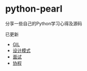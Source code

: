 # python-pearl

<!--Python是珍珠，Go是钻石，Java是宝藏-->

分享一些自己的Python学习心得及源码

已更新
- [GIL](https://github.com/ZhiyuSun/python-pearl/tree/main/GIL)
- [设计模式](https://github.com/ZhiyuSun/python-pearl/tree/main/design-pattern)
- [面试](https://github.com/ZhiyuSun/python-pearl/tree/main/interview)
- [协程](https://github.com/ZhiyuSun/python-pearl/tree/main/coroutine)